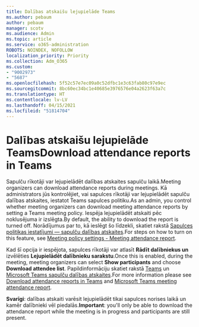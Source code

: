 ```yaml
---
title: Dalības atskaišu lejupielāde Teams
ms.author: pebaum
author: pebaum
manager: scotv
ms.audience: Admin
ms.topic: article
ms.service: o365-administration
ROBOTS: NOINDEX, NOFOLLOW
localization_priority: Priority
ms.collection: Adm_O365
ms.custom:
- "9002973"
- "5687"
ms.openlocfilehash: 5f52c57e7ec09a0c52dfbc1e3c63fab80c97e9ec
ms.sourcegitcommit: 8bc60ec34bc1e40685e3976576e04a2623f63a7c
ms.translationtype: HT
ms.contentlocale: lv-LV
ms.lasthandoff: 04/15/2021
ms.locfileid: "51814704"
---
```

# <a name="download-attendance-reports-in-teams"></a><span data-ttu-id="f909b-102">Dalības atskaišu lejupielāde Teams</span><span class="sxs-lookup"><span data-stu-id="f909b-102">Download attendance reports in Teams</span></span>

<span data-ttu-id="f909b-103">Sapulču rīkotāji var lejupielādēt dalības atskaites sapulču laikā.</span><span class="sxs-lookup"><span data-stu-id="f909b-103">Meeting organizers can download attendance reports during meetings.</span></span> <span data-ttu-id="f909b-104">Kā administrators jūs kontrolējiet, vai sapulces rīkotāji var lejupielādēt sapulču dalības atskaites, iestatot Teams sapulces politiku.</span><span class="sxs-lookup"><span data-stu-id="f909b-104">As an admin, you control whether meeting organizers can download meeting attendance reports by setting a Teams meeting policy.</span></span> <span data-ttu-id="f909b-105">Iespēja lejupielādēt atskaiti pēc noklusējuma ir izslēgta.</span><span class="sxs-lookup"><span data-stu-id="f909b-105">By default, the ability to download the report is turned off.</span></span> <span data-ttu-id="f909b-106">Norādījumus par to, kā ieslēgt šo līdzekli, skatiet rakstā  [Sapulces politikas iestatījumi — sapulču dalības atskaites](https://docs.microsoft.com/microsoftteams/meeting-policies-in-teams#meeting-policy-settings---meeting-attendance-report).</span><span class="sxs-lookup"><span data-stu-id="f909b-106">For steps on how to turn on this feature, see  [Meeting policy settings - Meeting attendance report](https://docs.microsoft.com/microsoftteams/meeting-policies-in-teams#meeting-policy-settings---meeting-attendance-report).</span></span>

<span data-ttu-id="f909b-107">Kad šī opcija ir iespējota, sapulces rīkotāji var atlasīt  **Rādīt dalībniekus un**  izvēlēties  **Lejupielādēt dalībnieku sarakstu**.</span><span class="sxs-lookup"><span data-stu-id="f909b-107">Once this is enabled, during the meeting, meeting organizers can select  **Show participants**  and choose  **Download attendee list**.</span></span> <span data-ttu-id="f909b-108">Papildinformāciju skatiet rakstā [Teams](https://support.office.com/article/download-attendance-reports-in-teams-ae7cf170-530c-47d3-84c1-3aedac74d310) un [Microsoft Teams sapulču dalības atskaites](https://docs.microsoft.com/microsoftteams/teams-analytics-and-reports/meeting-attendance-report).</span><span class="sxs-lookup"><span data-stu-id="f909b-108">For more information please see [Download attendance reports in Teams](https://support.office.com/article/download-attendance-reports-in-teams-ae7cf170-530c-47d3-84c1-3aedac74d310) and [Microsoft Teams meeting attendance report](https://docs.microsoft.com/microsoftteams/teams-analytics-and-reports/meeting-attendance-report).</span></span>

<span data-ttu-id="f909b-109">**Svarīgi**: dalības atskaiti varēsit lejupielādēt tikai sapulces norises laikā un kamēr dalībnieki vēl piedalās.</span><span class="sxs-lookup"><span data-stu-id="f909b-109">**Important**: you'll only be able to download the attendance report while the meeting is in progress and participants are still present.</span></span>